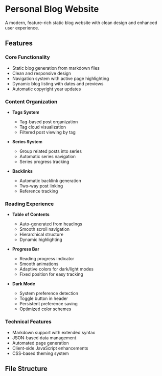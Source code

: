 # Personal Blog Website

A modern, feature-rich static blog website with clean design and enhanced user experience.

## Features

### Core Functionality
- Static blog generation from markdown files
- Clean and responsive design
- Navigation system with active page highlighting
- Dynamic blog listing with dates and previews
- Automatic copyright year updates

### Content Organization
- **Tags System**
  - Tag-based post organization
  - Tag cloud visualization
  - Filtered post viewing by tag

- **Series System**
  - Group related posts into series
  - Automatic series navigation
  - Series progress tracking

- **Backlinks**
  - Automatic backlink generation
  - Two-way post linking
  - Reference tracking

### Reading Experience
- **Table of Contents**
  - Auto-generated from headings
  - Smooth scroll navigation
  - Hierarchical structure
  - Dynamic highlighting

- **Progress Bar**
  - Reading progress indicator
  - Smooth animations
  - Adaptive colors for dark/light modes
  - Fixed position for easy tracking

- **Dark Mode**
  - System preference detection
  - Toggle button in header
  - Persistent preference saving
  - Optimized color schemes

### Technical Features
- Markdown support with extended syntax
- JSON-based data management
- Automated page generation
- Client-side JavaScript enhancements
- CSS-based theming system

## File Structure 